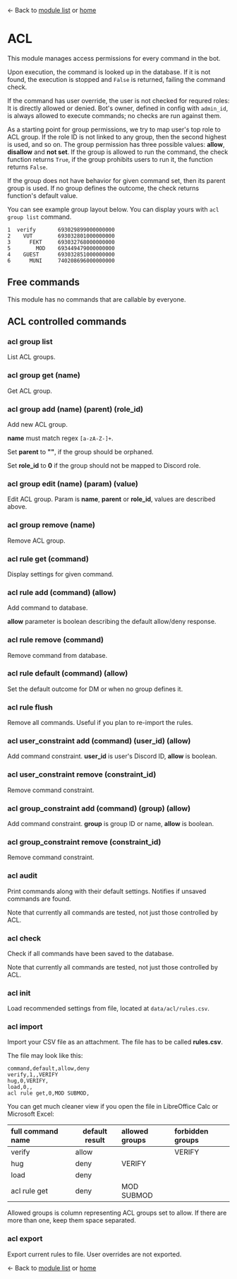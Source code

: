 ← Back to [module list](index.md) or [home](../index.md)

# ACL

This module manages access permissions for every command in the bot.

Upon execution, the command is looked up in the database. If it is not found, the execution is stopped and `False` is returned, failing the command check.

If the command has user override, the user is not checked for requred roles: It is directly allowed or denied. Bot's owner, defined in config with `admin_id`, is always allowed to execute commands; no checks are run against them.

As a starting point for group permissions, we try to map user's top role to ACL group. If the role ID is not linked to any group, then the second highest is used, and so on. The group permission has three possible values: **allow**, **disallow** and **not set**. If the group is allowed to run the command, the check function returns `True`, if the group prohibits users to run it, the function returns `False`.

If the group does not have behavior for given command set, then its parent group is used. If no group defines the outcome, the check returns function's default value.


You can see example group layout below. You can display yours with `acl group list` command.
```
1  verify       693029899000000000
2    VUT        693032801000000000
3      FEKT     693032768000000000
5        MOD    693449479000000000
4    GUEST      693032851000000000
6      MUNI     740208696000000000
```

## Free commands

This module has no commands that are callable by everyone.

## ACL controlled commands

### acl group list

List ACL groups.

### acl group get (name)

Get ACL group.

### acl group add (name) (parent) (role_id)

Add new ACL group.

**name** must match regex `[a-zA-Z-]+`.

Set **parent** to **\"\"**, if the group should be orphaned.

Set **role_id** to **0** if the group should not be mapped to Discord role.

### acl group edit (name) (param) (value)

Edit ACL group. Param is **name**, **parent** or **role_id**, values are described above.

### acl group remove (name)

Remove ACL group.

### acl rule get (command)

Display settings for given command.

### acl rule add (command) (allow)

Add command to database.

**allow** parameter is boolean describing the default allow/deny response.

### acl rule remove (command)

Remove command from database.

### acl rule default (command) (allow)

Set the default outcome for DM or when no group defines it.

### acl rule flush

Remove all commands. Useful if you plan to re-import the rules.

### acl user_constraint add (command) (user_id) (allow)

Add command constraint. **user_id** is user's Discord ID, **allow** is boolean.

### acl user_constraint remove (constraint_id)

Remove command constraint.

### acl group_constraint add (command) (group) (allow)

Add command constraint. **group** is group ID or name, **allow** is boolean.

### acl group_constraint remove (constraint_id)

Remove command constraint.

### acl audit

Print commands along with their default settings. Notifies if unsaved commands are found.

Note that currently all commands are tested, not just those controlled by ACL.

### acl check

Check if all commands have been saved to the database.

Note that currently all commands are tested, not just those controlled by ACL.

### acl init

Load recommended settings from file, located at `data/acl/rules.csv`.

### acl import

Import your CSV file as an attachment. The file has to be called **rules.csv**.

The file may look like this:
```csv
command,default,allow,deny
verify,1,,VERIFY
hug,0,VERIFY,
load,0,,
acl rule get,0,MOD SUBMOD,
```

You can get much cleaner view if you open the file in LibreOffice Calc or Microsoft Excel:

| full command name | default result | allowed groups | forbidden groups |
|:------------------|----------------|:---------------|:-----------------|
| verify            | allow          |                | VERIFY           |
| hug               | deny           | VERIFY         |                  |
| load              | deny           |                |                  |
| acl rule get      | deny           | MOD SUBMOD     |                  |

Allowed groups is column representing ACL groups set to allow. If there are more than one, keep them space separated.

### acl export

Export current rules to file. User overrides are not exported.

← Back to [module list](index.md) or [home](../index.md)
